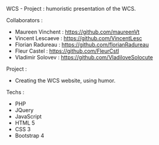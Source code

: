 WCS - Project : humoristic presentation of the WCS.

Collaborators :
- Maureen Vinchent : https://github.com/maureenVt
- Vincent Lescaeve : https://github.com/VincentLesc
- Florian Radureau : https://github.com/florianRadureau
- Fleur Castel : https://github.com/FleurCstl
- Vladimir Solovev : https://github.com/VladiloveSolocute

Project :
- Creating the WCS website, using humor.

Techs :
- PHP
- JQuery
- JavaScript
- HTML 5
- CSS 3
- Bootstrap 4

